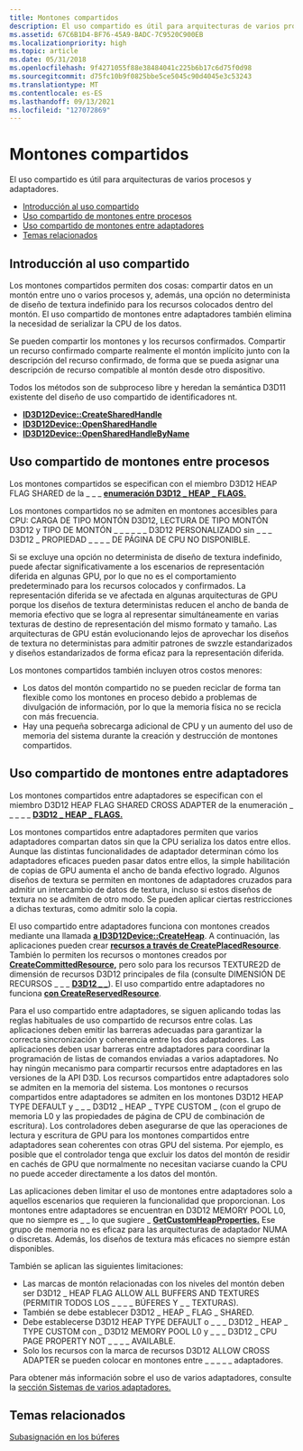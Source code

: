 ```yaml
---
title: Montones compartidos
description: El uso compartido es útil para arquitecturas de varios procesos y adaptadores.
ms.assetid: 67C6B1D4-BF76-45A9-BADC-7C9520C900EB
ms.localizationpriority: high
ms.topic: article
ms.date: 05/31/2018
ms.openlocfilehash: 9f4271055f88e38484041c225b6b17c6d75f0d98
ms.sourcegitcommit: d75fc10b9f0825bbe5ce5045c90d4045e3c53243
ms.translationtype: MT
ms.contentlocale: es-ES
ms.lasthandoff: 09/13/2021
ms.locfileid: "127072869"
---
```

# <a name="shared-heaps"></a>Montones compartidos

El uso compartido es útil para arquitecturas de varios procesos y adaptadores.

-   [Introducción al uso compartido](#sharing-overview)
-   [Uso compartido de montones entre procesos](#sharing-heaps-across-processes)
-   [Uso compartido de montones entre adaptadores](#sharing-heaps-across-adapters)
-   [Temas relacionados](#related-topics)

## <a name="sharing-overview"></a>Introducción al uso compartido

Los montones compartidos permiten dos cosas: compartir datos en un montón entre uno o varios procesos y, además, una opción no determinista de diseño de textura indefinido para los recursos colocados dentro del montón. El uso compartido de montones entre adaptadores también elimina la necesidad de serializar la CPU de los datos.

Se pueden compartir los montones y los recursos confirmados. Compartir un recurso confirmado comparte realmente el montón implícito junto con la descripción del recurso confirmado, de forma que se pueda asignar una descripción de recurso compatible al montón desde otro dispositivo.

Todos los métodos son de subproceso libre y heredan la semántica D3D11 existente del diseño de uso compartido de identificadores nt.

-   [**ID3D12Device::CreateSharedHandle**](/windows/win32/api/d3d12/nf-d3d12-id3d12device-createsharedhandle)
-   [**ID3D12Device::OpenSharedHandle**](/windows/win32/api/d3d12/nf-d3d12-id3d12device-opensharedhandle)
-   [**ID3D12Device::OpenSharedHandleByName**](/windows/win32/api/d3d12/nf-d3d12-id3d12device-opensharedhandlebyname)

## <a name="sharing-heaps-across-processes"></a>Uso compartido de montones entre procesos

Los montones compartidos se especifican con el miembro D3D12 HEAP FLAG SHARED de la \_ \_ \_ [**enumeración D3D12 \_ HEAP \_ FLAGS.**](/windows/win32/api/d3d12/ne-d3d12-d3d12_heap_flags)

Los montones compartidos no se admiten en montones accesibles para CPU: CARGA DE TIPO MONTÓN D3D12, LECTURA DE TIPO MONTÓN D3D12 y TIPO DE MONTÓN \_ \_ \_ \_ \_ \_ D3D12 PERSONALIZADO sin \_ \_ \_ D3D12 \_ PROPIEDAD \_ \_ \_ \_ DE PÁGINA DE CPU NO DISPONIBLE.

Si se excluye una opción no determinista de diseño de textura indefinido, puede afectar significativamente a los escenarios de representación diferida en algunas GPU, por lo que no es el comportamiento predeterminado para los recursos colocados y confirmados. La representación diferida se ve afectada en algunas arquitecturas de GPU porque los diseños de textura deterministas reducen el ancho de banda de memoria efectivo que se logra al representar simultáneamente en varias texturas de destino de representación del mismo formato y tamaño. Las arquitecturas de GPU están evolucionando lejos de aprovechar los diseños de textura no deterministas para admitir patrones de swzzle estandarizados y diseños estandarizados de forma eficaz para la representación diferida.

Los montones compartidos también incluyen otros costos menores:

-   Los datos del montón compartido no se pueden reciclar de forma tan flexible como los montones en proceso debido a problemas de divulgación de información, por lo que la memoria física no se recicla con más frecuencia.
-   Hay una pequeña sobrecarga adicional de CPU y un aumento del uso de memoria del sistema durante la creación y destrucción de montones compartidos.

## <a name="sharing-heaps-across-adapters"></a>Uso compartido de montones entre adaptadores

Los montones compartidos entre adaptadores se especifican con el miembro D3D12 HEAP FLAG SHARED CROSS ADAPTER de la enumeración \_ \_ \_ \_ \_ [**D3D12 \_ HEAP \_ FLAGS.**](/windows/win32/api/d3d12/ne-d3d12-d3d12_heap_flags)

Los montones compartidos entre adaptadores permiten que varios adaptadores compartan datos sin que la CPU serializa los datos entre ellos. Aunque las distintas funcionalidades de adaptador determinan cómo los adaptadores eficaces pueden pasar datos entre ellos, la simple habilitación de copias de GPU aumenta el ancho de banda efectivo logrado. Algunos diseños de textura se permiten en montones de adaptadores cruzados para admitir un intercambio de datos de textura, incluso si estos diseños de textura no se admiten de otro modo. Se pueden aplicar ciertas restricciones a dichas texturas, como admitir solo la copia.

El uso compartido entre adaptadores funciona con montones creados mediante una llamada [**a ID3D12Device::CreateHeap**](/windows/win32/api/d3d12/nf-d3d12-id3d12device-createheap). A continuación, las aplicaciones pueden crear [**recursos a través de CreatePlacedResource**](/windows/win32/api/d3d12/nf-d3d12-id3d12device-createplacedresource). También lo permiten los recursos o montones creados por [**CreateCommittedResource,**](/windows/win32/api/d3d12/nf-d3d12-id3d12device-createcommittedresource) pero solo para los recursos TEXTURE2D de dimensión de recursos D3D12 principales de fila (consulte DIMENSIÓN DE RECURSOS \_ \_ \_ [**D3D12 \_ \_**](/windows/win32/api/d3d12/ne-d3d12-d3d12_resource_dimension)). El uso compartido entre adaptadores no funciona [**con CreateReservedResource**](/windows/win32/api/d3d12/nf-d3d12-id3d12device-createreservedresource).

Para el uso compartido entre adaptadores, se siguen aplicando todas las reglas habituales de uso compartido de recursos entre colas. Las aplicaciones deben emitir las barreras adecuadas para garantizar la correcta sincronización y coherencia entre los dos adaptadores. Las aplicaciones deben usar barreras entre adaptadores para coordinar la programación de listas de comandos enviadas a varios adaptadores. No hay ningún mecanismo para compartir recursos entre adaptadores en las versiones de la API D3D. Los recursos compartidos entre adaptadores solo se admiten en la memoria del sistema. Los montones o recursos compartidos entre adaptadores se admiten en los montones D3D12 HEAP TYPE DEFAULT y \_ \_ \_ D3D12 \_ HEAP \_ TYPE CUSTOM \_ (con el grupo de memoria L0 y las propiedades de página de CPU de combinación de escritura). Los controladores deben asegurarse de que las operaciones de lectura y escritura de GPU para los montones compartidos entre adaptadores sean coherentes con otras GPU del sistema. Por ejemplo, es posible que el controlador tenga que excluir los datos del montón de residir en cachés de GPU que normalmente no necesitan vaciarse cuando la CPU no puede acceder directamente a los datos del montón.

Las aplicaciones deben limitar el uso de montones entre adaptadores solo a aquellos escenarios que requieren la funcionalidad que proporcionan. Los montones entre adaptadores se encuentran en D3D12 MEMORY POOL L0, que no siempre es \_ \_ lo que sugiere \_ [**GetCustomHeapProperties.**](/windows/win32/api/d3d12/nf-d3d12-id3d12device-getcustomheapproperties) Ese grupo de memoria no es eficaz para las arquitecturas de adaptador NUMA o discretas. Además, los diseños de textura más eficaces no siempre están disponibles.

También se aplican las siguientes limitaciones:

-   Las marcas de montón relacionadas con los niveles del montón deben ser D3D12 \_ HEAP FLAG ALLOW ALL BUFFERS AND TEXTURES (PERMITIR TODOS LOS \_ \_ \_ \_ BÚFERES Y \_ \_ TEXTURAS).
-   También se debe establecer D3D12 \_ HEAP \_ FLAG \_ SHARED.
-   Debe establecerse D3D12 HEAP TYPE DEFAULT o \_ \_ \_ D3D12 \_ HEAP \_ TYPE CUSTOM con \_ D3D12 MEMORY POOL L0 y \_ \_ \_ D3D12 \_ CPU PAGE PROPERTY NOT \_ \_ \_ \_ AVAILABLE.
-   Solo los recursos con la marca de recursos D3D12 ALLOW CROSS ADAPTER se pueden colocar en montones entre \_ \_ \_ \_ \_ adaptadores.

Para obtener más información sobre el uso de varios adaptadores, consulte la [sección Sistemas de varios adaptadores.](multi-engine.md)

## <a name="related-topics"></a>Temas relacionados

<dl> <dt>

[Subasignación en los búferes](suballocation-within-heaps.md)
</dt> </dl>

 

 




